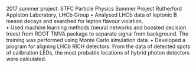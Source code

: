 2017 summer project.
STFC Particle Physics Summer Project 
	Rutherford Appleton Laboratory, LHCb Group 
•	Analysed LHCb data of leptonic B meson decays and searched for lepton flavour violation.  
•	Used machine learning methods (neural networks and boosted decision trees) from ROOT TMVA package to separate signal from background. The training was performed using Monte Carlo simulation data. 
•	Developed a program for aligning LHCb RICH detectors. From the data of detected spots of calibration LEDs, the most probable locations of hybrid photon detectors were calculated. 
